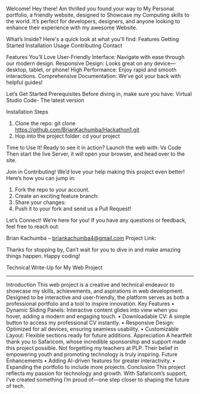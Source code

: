 Welcome!
Hey there! Am thrilled you found your way to My Personal portfolio, a friendly website, designed to Showcase my Computing skills to the world. It’s perfect for developers, designers, and anyone looking to enhance their experience with my awesome Website.

What’s Inside?
Here's a quick look at what you'll find:
Features
Getting Started
Installation
Usage
Contributing
Contact

Features You’ll Love
User-Friendly Interface: Navigate with ease through our modern design.
Responsive Design: Looks great on any device—desktop, tablet, or phone!
High Performance: Enjoy rapid and smooth interactions.
Comprehensive Documentation: We’ve got your back with helpful guides!

Let’s Get Started
Prerequisites
Before diving in, make sure you have:
Virtual Studio Code- The latest version


 Installation Steps

1. Clone the repo:
git clone https://github.com/BrianKachumba/Hackathon1.git
2. Hop into the project folder:
   cd your project
 
Time to Use It!
Ready to see it in action? Launch the web with:
Vs Code
Then start the live Server, it will open your browser, and head over to the site.

Join in Contributing!
We’d love your help making this project even better! Here’s how you can jump in:

1. Fork the repo to your account.
2. Create an exciting feature branch:
3. Share your changes:
4. Push it to your fork and send us a Pull Request!

Let’s Connect!
We’re here for you! If you have any questions or feedback, feel free to reach out:

Brian Kachumba – briankachumba4@gmail.com
Project Link: 


Thanks for stopping by, Can’t wait for you to dive in and make amazing things happen. Happy coding!



Technical Write-Up for My Web Project
________________________________________
Introduction
This web project is a creative and technical endeavor to showcase my skills, achievements, and aspirations in web development. Designed to be interactive and user-friendly, the platform serves as both a professional portfolio and a tool to inspire innovation.
Key Features
•	Dynamic Sliding Panels: Interactive content glides into view when you hover, adding a modern and engaging touch.
•	Downloadable CV: A simple button to access my professional CV instantly.
•	Responsive Design: Optimized for all devices, ensuring seamless usability.
•	Customizable Layout: Flexible sections ready for future additions.
Appreciation
A heartfelt thank you to Safaricom, whose incredible sponsorship and support made this project possible. Not forgetting my teachers at PLP. Their belief in empowering youth and promoting technology is truly inspiring.
Future Enhancements
•	Adding AI-driven features for greater interactivity.
•	Expanding the portfolio to include more projects.
Conclusion
This project reflects my passion for technology and growth. With Safaricom’s support, I’ve created something I’m proud of—one step closer to shaping the future of tech.
